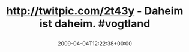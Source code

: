 ---
retweeted: false
source: <a href="http://twitter.com" rel="nofollow">Twitter Web Client</a>
entities:
  hashtags:
  - text: vogtland
    indices:
    - '46'
    - '55'
  symbols: []
  user_mentions: []
  urls: []
display_text_range:
- '0'
- '55'
favorite_count: '0'
id_str: '1451192216'
truncated: false
retweet_count: '0'
id: '1451192216'
created_at: Sat Apr 04 12:22:38 +0000 2009
favorited: false
full_text: 'http://twitpic.com/2t43y - Daheim ist daheim. #vogtland'
lang: de
tags:
- vogtland
- pesos/twitter
date: '2009-04-04T12:22:38+00:00'
src: https://twitter.com/bascht/status/1451192216
original_url: https://twitter.com/bascht/status/1451192216
type: twitter_tweet
text: 'http://twitpic.com/2t43y - Daheim ist daheim. #vogtland'
title: 'http://twitpic.com/2t43y - Daheim ist daheim. #vogtland

  '

---